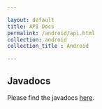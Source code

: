```yaml
---

layout: default
title: API Docs
permalink: /android/api.html
collection: android
collection_title : Android

---
```


## Javadocs
Please find the javadocs [here](http://developers.getpeppertalk.com/PepperTalkAndroidSDK/javadocs/0.4.17/).
